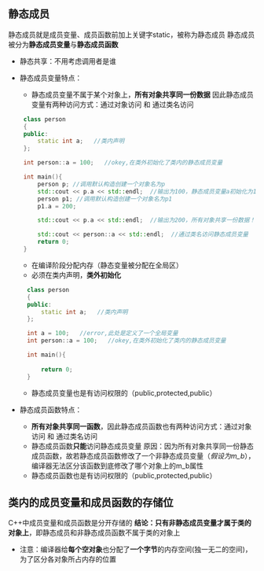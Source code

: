 ## 静态成员
静态成员就是成员变量、成员函数前加上关键字static，被称为静态成员
静态成员被分为**静态成员变量**与**静态成员函数**

* 静态共享：不用考虑调用者是谁

* 静态成员变量特点：
  * 静态成员变量不属于某个对象上，**所有对象共享同一份数据**
  因此静态成员变量有两种访问方式：通过对象访问 和 通过类名访问
   ```cpp
    class person
    {
    public:
        static int a;   //类内声明
    };

    int person::a = 100;   //okey,在类外初始化了类内的静态成员变量

    int main(){
        person p; //调用默认构造创建一个对象名为p
        std::cout << p.a << std::endl;  //输出为100，静态成员变量a初始化为100
        person p1; //调用默认构造创建一个对象名为p1
        p1.a = 200;

        std::cout << p.a << std::endl;  //输出为200，所有对象共享一份数据！（通过对象访问）

        std::cout << person::a << std::endl;  //通过类名访问静态成员变量
        return 0;
    }
   ```
  * 在编译阶段分配内存（静态变量被分配在全局区）
  * 必须在类内声明，**类外初始化**
  ```cpp
    class person
    {
    public:
        static int a;   //类内声明
    };

    int a = 100;   //error,此处是定义了一个全局变量
    int person::a = 100;   //okey,在类外初始化了类内的静态成员变量

    int main(){
        
        return 0;
    }
  ```
  * 静态成员变量也是有访问权限的（public,protected,public）

* 静态成员函数特点：
  * **所有对象共享同一函数**，因此静态成员函数也有两种访问方式：通过对象访问 和 通过类名访问
  * 静态成员函数**只能**访问静态成员变量
  原因：因为所有对象共享同一份静态成员函数，故若静态成员函数修改了一个非静态成员变量（*假设为m_b*），编译器无法区分该函数到底修改了哪个对象上的m_b属性
  * 静态成员函数也是有访问权限的（public,protected,public）

## 类内的成员变量和成员函数的存储位
  C++中成员变量和成员函数是分开存储的
  **结论：只有非静态成员变量才属于类的对象上**，即静态成员和非静态成员函数不属于类的对象上
  * 注意：编译器给**每个空对象**也分配了**一个字节**的内存空间(独一无二的空间)，为了区分各对象所占内存的位置
